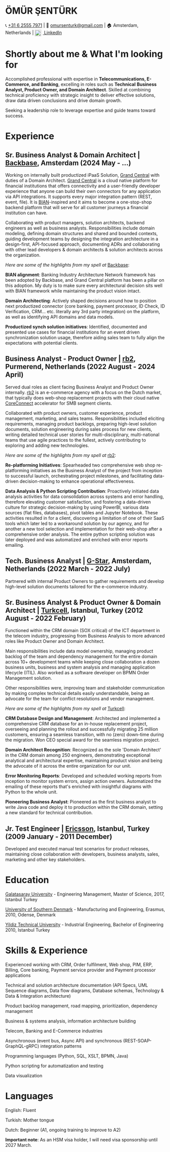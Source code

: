  <link rel="shortcut icon" type="image/x-icon" href="/favicon.jpeg">

# **ÖMÜR ŞENTÜRK**

📞 [+31 6 2555 7971](tel:+31625557971) | 📧 <omursenturk@gmail.com> | 🏠 Amsterdam, Netherlands | <a href="https://www.linkedin.com/in/omursenturk" target="_blank">
  <img src="https://cdn-icons-png.flaticon.com/512/174/174857.png" alt="LinkedIn" style="width:20px;height:20px;vertical-align:middle;margin-right:5px;"> LinkedIn
</a>

# Shortly about me & What I'm looking for
Accomplished professional with expertise in **Telecommunications, E-Commerce, and Banking**, excelling in roles such as **Technical** **Business Analyst, Product Owner, and Domain Architect**. Skilled at combining technical proficiency with strategic insight to deliver effective solutions, draw data driven conclusions and drive domain growth. 

Seeking a leadership role to leverage expertise and guide teams toward success.

# Experience

## **Sr. Business Analyst & Domain Architect | [Backbase](https://www.backbase.com/), Amsterdam (2024 May - ...)**
Working on internally built productized iPaaS Solution, [Grand Central](https://www.backbase.com/grandcentral) with duties of a Domain Architect. [Grand Central](https://www.backbase.com/grandcentral) is a cloud native platform for financial institutions that offers connectivity and a user-friendly developer experience that anyone can build their own connectors for any application via API integrations. It supports every major integration pattern (REST, event, file). It is [BIAN](https://bian.org/)-inspired and it aims to become a one-stop-shop backend platform that will serve for all customer journeys a financial institution can have.

Collaborating with product managers, solution architects, backend engineers as well as business analysts. Responsibilities include domain modeling, defining domain structures and shared and bounded contexts, guiding development teams by designing the integration architecture in a design-first, API-focused approach, documenting ADRs and collaborating with other lead developers & domain architects & solution architects across the organization.

*Here are some of the highlights from my spell at* [Backbase](https://www.backbase.com/):

**BIAN alignment**: Banking Industry Architecture Network framework has been adopted by Backbase, and Grand Central platform has been a pillar on this adoption. My duty is to make sure every architectural decision sits well with BIAN framework while maintaining the product vision intact.

**Domain Architecting**: Actively shaped decisions around how to position next productized connector (core banking, payment processor, ID Check, ID Verification, CRM… etc. literally any 3rd party integration) on the platform, as well as identifying API domains and data models.

**Productized synch solution initiatives**: Identified, documented and presented use cases for financial institutions for an event driven synchronization solution usage, therefore aiding sales team to fully align the expectations with potential clients.

## **Business Analyst - Product Owner | [rb2](https://www.rb2.nl/en), Purmerend, Netherlands (2022 August - 2024 April)**
Served dual roles as client facing Business Analyst and Product Owner internally. [rb2](https://www.rb2.nl/en) is an e-commerce agency with a focus on the Dutch market, that typically does web-shop replacement projects with their cloud native [CoreConnect](https://www.core-connect.io/en) accelerator for SMB segment clients.

Collaborated with product owners, customer experience, product management, marketing, and sales teams. Responsibilities included eliciting requirements, managing product backlogs, preparing high-level solution documents, solution engineering during sales process for new clients, writing detailed technical user stories for multi-disciplinary, multi-national teams that use agile practices to the fullest, actively contributing to exploring and adding new technologies.

*Here are some of the highlights from my spell at* [rb2](https://www.rb2.nl/en):

**Re-platforming Initiatives**: Spearheaded two comprehensive web shop re-platforming initiatives as the Business Analyst of the project from inception to successful launch, orchestrating project milestones, and facilitating data-driven decision-making to enhance operational effectiveness.

**Data Analysis & Python Scripting Contribution**: Proactively initiated data analysis activities for data consolidation across systems and error handling, therefore elevating customer satisfaction, and fostering a data-driven culture for strategic decision-making by using PowerBI, various data sources (flat files, databases), pivot tables and Jupyter Notebook. These activities resulted in for a client, discovering a limitation of one of their SaaS tools which later led to a workaround solution by our agency, and for another a new tool selection and implementation for their web-shop after a comprehensive order analysis. The entire python scripting solution was later deployed and was automatized and enriched with error reports emailing.

## **Tech. Business Analyst | [G-Star](https://www.g-star.com/en_nl), Amsterdam, Netherlands (2022 March - 2022 July)**
Partnered with internal Product Owners to gather requirements and develop high-level solution documents tailored for the e-commerce industry.

## **Sr. Business Analyst & Product Owner & Domain Architect | [Turkcell](https://www.turkcell.com.tr/english-support), Istanbul, Turkey (2012 August - 2022 February)**
Functioned within the CRM domain (SOX critical) of the ICT department in the telecom industry, progressing from Business Analysis to more advanced roles like Product Owner and Domain Architect.

Main responsibilities include data model ownership, managing product backlog of the team and dependency management for the entire domain across 10+ development teams while keeping close collaboration a dozen business units, business and system analysis and managing application lifecycle (ITIL). Also worked as a software developer on BPMN Order Management solution.

Other responsibilities were, improving team and stakeholder communication by making complex technical details easily understandable, being an advocate for the team for conflict resolutions and vendor management.

*Here are some of the highlights from my spell at* [Turkcell](https://www.turkcell.com.tr/english-support):

**CRM Database Design and Management**: Architected and implemented a comprehensive CRM database for an in-house replacement project, overseeing and planning the rollout and successfully migrating 25 million customers, ensuring a seamless transition, with no (zero) down-time during the migration. Won CEO special award for the seamless migration project.

**Domain Architect Recognition**: Recognized as the sole 'Domain Architect' in the CRM domain among 250 engineers, demonstrating exceptional analytical and architectural expertise, maintaining product vision and being the advocate of it across the entire organization for our unit.

**Error Monitoring Reports**: Developed and scheduled working reports from inception to monitor system errors, assign action owners. Automatized the emailing of these reports that's enriched with insightful diagrams with Python to the whole unit.

**Pioneering Business Analyst**: Pioneered as the first business analyst to write Java code and deploy it to production within the CRM domain, setting a new standard for technical contribution.

## **Jr. Test Engineer | [Ericsson](https://www.ericsson.com/), Istanbul, Turkey (2009 January - 2011 December)**
Developed and executed manual test scenarios for product releases, maintaining close collaboration with developers, business analysts, sales, marketing and other key stakeholders.

# **Education**
[Galatasaray University](https://gsu.edu.tr/en) - Engineering Management, Master of Science, 2017, Istanbul Turkey

[University of Southern Denmark](https://www.sdu.dk/en) - Manufacturing and Engineering, Erasmus, 2010, Odense, Denmark

[Yildiz Technical University](https://yildiz.edu.tr/en) - Industrial Engineering, Bachelor of Engineering 2010, Istanbul Turkey

# **Skills & Experience**
Experienced working with CRM, Order fulfilment, Web shop, PIM, ERP, Billing, Core banking, Payment service provider and Payment processor applications

Technical and solution architecture documentation (API Specs, UML Sequence diagrams, Data flow diagrams, Database schemas, Technology & Data & Integration architecture)

Product backlog management, road mapping, prioritization, dependency management

Business & systems analysis, information architecture building

Telecom, Banking and E-Commerce industries

Asynchronous (event bus, Async API) and synchronous (REST-SOAP-GraphQL-gRPC) integration patterns

Programming languages (Python, SQL, XSLT, BPMN, Java)

Python scripting for automatization and testing

Data visualization

# **Languages**
English: Fluent

Turkish: Mother tongue

Dutch: Beginner (A1, ongoing training to improve to A2)

**Important note**: As an HSM visa holder, I will need visa sponsorship until 2027 March.